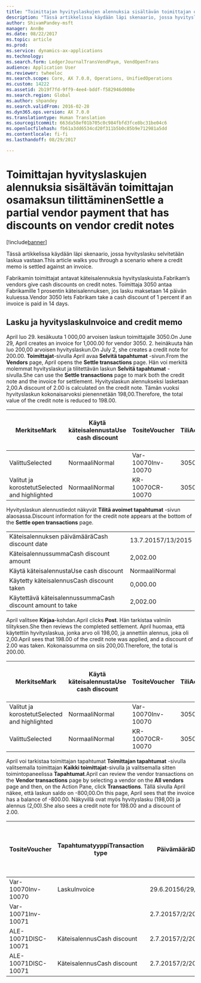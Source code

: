 ```yaml
---
title: "Toimittajan hyvityslaskujen alennuksia sisältävän toimittajan osamaksun tilittäminen"
description: "Tässä artikkelissa käydään läpi skenaario, jossa hyvityslasku selvitetään laskua vastaan."
author: ShivamPandey-msft
manager: AnnBe
ms.date: 08/22/2017
ms.topic: article
ms.prod: 
ms.service: dynamics-ax-applications
ms.technology: 
ms.search.form: LedgerJournalTransVendPaym, VendOpenTrans
audience: Application User
ms.reviewer: twheeloc
ms.search.scope: Core, AX 7.0.0, Operations, UnifiedOperations
ms.custom: 14222
ms.assetid: 2b19f7fd-9ff9-4ee4-bddf-f582946d008e
ms.search.region: Global
ms.author: shpandey
ms.search.validFrom: 2016-02-28
ms.dyn365.ops.version: AX 7.0.0
ms.translationtype: Human Translation
ms.sourcegitcommit: 663da58ef01b705c0c984fbfd3fce8bc31be04c6
ms.openlocfilehash: fb61a3dd6534cd20f311b5b0c85b9e712981a5dd
ms.contentlocale: fi-fi
ms.lasthandoff: 08/29/2017

---
```


# <a name="settle-a-partial-vendor-payment-that-has-discounts-on-vendor-credit-notes"></a><span data-ttu-id="36cb3-103">Toimittajan hyvityslaskujen alennuksia sisältävän toimittajan osamaksun tilittäminen</span><span class="sxs-lookup"><span data-stu-id="36cb3-103">Settle a partial vendor payment that has discounts on vendor credit notes</span></span>

[!include[banner](../includes/banner.md)]


<span data-ttu-id="36cb3-104">Tässä artikkelissa käydään läpi skenaario, jossa hyvityslasku selvitetään laskua vastaan.</span><span class="sxs-lookup"><span data-stu-id="36cb3-104">This article walks you through a scenario where a credit memo is settled against an invoice.</span></span>

<span data-ttu-id="36cb3-105">Fabrikamin toimittajat antavat käteisalennuksia hyvityslaskuista.</span><span class="sxs-lookup"><span data-stu-id="36cb3-105">Fabrikam’s vendors give cash discounts on credit notes.</span></span> <span data-ttu-id="36cb3-106">Toimittaja 3050 antaa Fabrikamille 1 prosentin käteisalennuksen, jos lasku maksetaan 14 päivän kuluessa.</span><span class="sxs-lookup"><span data-stu-id="36cb3-106">Vendor 3050 lets Fabrikam take a cash discount of 1 percent if an invoice is paid in 14 days.</span></span>

## <a name="invoice-and-credit-memo"></a><span data-ttu-id="36cb3-107">Lasku ja hyvityslasku</span><span class="sxs-lookup"><span data-stu-id="36cb3-107">Invoice and credit memo</span></span>
<span data-ttu-id="36cb3-108">April luo 29. kesäkuuta 1 000,00 arvoisen laskun toimittajalle 3050.</span><span class="sxs-lookup"><span data-stu-id="36cb3-108">On June 29, April creates an invoice for 1,000.00 for vendor 3050.</span></span> <span data-ttu-id="36cb3-109">2. heinäkuuta hän luo 200,00 arvoisen hyvityslaskun.</span><span class="sxs-lookup"><span data-stu-id="36cb3-109">On July 2, she creates a credit note for 200.00.</span></span> <span data-ttu-id="36cb3-110">**Toimittajat**-sivulla April avaa **Selvitä tapahtumat** -sivun.</span><span class="sxs-lookup"><span data-stu-id="36cb3-110">From the **Vendors** page, April opens the **Settle transactions** page.</span></span> <span data-ttu-id="36cb3-111">Hän voi merkitä molemmat hyvityslaskut ja tilitettävän laskun **Selvitä tapahtumat** -sivulla.</span><span class="sxs-lookup"><span data-stu-id="36cb3-111">She can use the **Settle transactions** page to mark both the credit note and the invoice for settlement.</span></span> <span data-ttu-id="36cb3-112">Hyvityslaskun alennukseksi lasketaan 2,00.</span><span class="sxs-lookup"><span data-stu-id="36cb3-112">A discount of 2.00 is calculated on the credit note.</span></span> <span data-ttu-id="36cb3-113">Tämän vuoksi hyvityslaskun kokonaisarvoksi pienennetään 198,00.</span><span class="sxs-lookup"><span data-stu-id="36cb3-113">Therefore, the total value of the credit note is reduced to 198.00.</span></span>

| <span data-ttu-id="36cb3-114">Merkitse</span><span class="sxs-lookup"><span data-stu-id="36cb3-114">Mark</span></span>                     | <span data-ttu-id="36cb3-115">Käytä käteisalennusta</span><span class="sxs-lookup"><span data-stu-id="36cb3-115">Use cash discount</span></span> | <span data-ttu-id="36cb3-116">Tosite</span><span class="sxs-lookup"><span data-stu-id="36cb3-116">Voucher</span></span>   | <span data-ttu-id="36cb3-117">Tili</span><span class="sxs-lookup"><span data-stu-id="36cb3-117">Account</span></span> | <span data-ttu-id="36cb3-118">Päivämäärä</span><span class="sxs-lookup"><span data-stu-id="36cb3-118">Date</span></span>      | <span data-ttu-id="36cb3-119">Eräpäivä</span><span class="sxs-lookup"><span data-stu-id="36cb3-119">Due date</span></span>  | <span data-ttu-id="36cb3-120">Lasku</span><span class="sxs-lookup"><span data-stu-id="36cb3-120">Invoice</span></span> | <span data-ttu-id="36cb3-121">Summa tapahtuman valuuttana</span><span class="sxs-lookup"><span data-stu-id="36cb3-121">Amount in transaction currency</span></span> | <span data-ttu-id="36cb3-122">Valuutta</span><span class="sxs-lookup"><span data-stu-id="36cb3-122">Currency</span></span> | <span data-ttu-id="36cb3-123">Täsmäytettävä summa</span><span class="sxs-lookup"><span data-stu-id="36cb3-123">Amount to settle</span></span> |
|--------------------------|-------------------|-----------|---------|-----------|-----------|---------|--------------------------------|----------|------------------|
| <span data-ttu-id="36cb3-124">Valittu</span><span class="sxs-lookup"><span data-stu-id="36cb3-124">Selected</span></span>                 | <span data-ttu-id="36cb3-125">Normaali</span><span class="sxs-lookup"><span data-stu-id="36cb3-125">Normal</span></span>            | <span data-ttu-id="36cb3-126">Var-10070</span><span class="sxs-lookup"><span data-stu-id="36cb3-126">Inv-10070</span></span> | <span data-ttu-id="36cb3-127">3050</span><span class="sxs-lookup"><span data-stu-id="36cb3-127">3050</span></span>    | <span data-ttu-id="36cb3-128">29.6.2015</span><span class="sxs-lookup"><span data-stu-id="36cb3-128">6/29/2015</span></span> | <span data-ttu-id="36cb3-129">29.7.2015</span><span class="sxs-lookup"><span data-stu-id="36cb3-129">7/29/2015</span></span> | <span data-ttu-id="36cb3-130">10070</span><span class="sxs-lookup"><span data-stu-id="36cb3-130">10070</span></span>   | <span data-ttu-id="36cb3-131">-1 000,00</span><span class="sxs-lookup"><span data-stu-id="36cb3-131">-1,000.00</span></span>                      | <span data-ttu-id="36cb3-132">USD</span><span class="sxs-lookup"><span data-stu-id="36cb3-132">USD</span></span>      | <span data-ttu-id="36cb3-133">-990,00</span><span class="sxs-lookup"><span data-stu-id="36cb3-133">-990.00</span></span>          |
| <span data-ttu-id="36cb3-134">Valitut ja korostetut</span><span class="sxs-lookup"><span data-stu-id="36cb3-134">Selected and highlighted</span></span> | <span data-ttu-id="36cb3-135">Normaali</span><span class="sxs-lookup"><span data-stu-id="36cb3-135">Normal</span></span>            | <span data-ttu-id="36cb3-136">KR-10070</span><span class="sxs-lookup"><span data-stu-id="36cb3-136">CR-10070</span></span>  | <span data-ttu-id="36cb3-137">3050</span><span class="sxs-lookup"><span data-stu-id="36cb3-137">3050</span></span>    | <span data-ttu-id="36cb3-138">2.7.2015</span><span class="sxs-lookup"><span data-stu-id="36cb3-138">7/2/2015</span></span>  | <span data-ttu-id="36cb3-139">29.7.2015</span><span class="sxs-lookup"><span data-stu-id="36cb3-139">7/29/2015</span></span> |         | <span data-ttu-id="36cb3-140">200,00</span><span class="sxs-lookup"><span data-stu-id="36cb3-140">200.00</span></span>                         | <span data-ttu-id="36cb3-141">USD</span><span class="sxs-lookup"><span data-stu-id="36cb3-141">USD</span></span>      | <span data-ttu-id="36cb3-142">198,00</span><span class="sxs-lookup"><span data-stu-id="36cb3-142">198.00</span></span>           |

<span data-ttu-id="36cb3-143">Hyvityslaskun alennustiedot näkyvät **Tilitä avoimet tapahtumat** -sivun alaosassa.</span><span class="sxs-lookup"><span data-stu-id="36cb3-143">Discount information for the credit note appears at the bottom of the **Settle open transactions** page.</span></span>

|                              |           |
|------------------------------|-----------|
| <span data-ttu-id="36cb3-144">Käteisalennuksen päivämäärä</span><span class="sxs-lookup"><span data-stu-id="36cb3-144">Cash discount date</span></span>           | <span data-ttu-id="36cb3-145">13.7.2015</span><span class="sxs-lookup"><span data-stu-id="36cb3-145">7/13/2015</span></span> |
| <span data-ttu-id="36cb3-146">Käteisalennussumma</span><span class="sxs-lookup"><span data-stu-id="36cb3-146">Cash discount amount</span></span>         | <span data-ttu-id="36cb3-147">2,00</span><span class="sxs-lookup"><span data-stu-id="36cb3-147">2.00</span></span>      |
| <span data-ttu-id="36cb3-148">Käytä käteisalennusta</span><span class="sxs-lookup"><span data-stu-id="36cb3-148">Use cash discount</span></span>            | <span data-ttu-id="36cb3-149">Normaali</span><span class="sxs-lookup"><span data-stu-id="36cb3-149">Normal</span></span>    |
| <span data-ttu-id="36cb3-150">Käytetty käteisalennus</span><span class="sxs-lookup"><span data-stu-id="36cb3-150">Cash discount taken</span></span>          | <span data-ttu-id="36cb3-151">0,00</span><span class="sxs-lookup"><span data-stu-id="36cb3-151">0.00</span></span>      |
| <span data-ttu-id="36cb3-152">Käytettävä käteisalennussumma</span><span class="sxs-lookup"><span data-stu-id="36cb3-152">Cash discount amount to take</span></span> | <span data-ttu-id="36cb3-153">2,00</span><span class="sxs-lookup"><span data-stu-id="36cb3-153">2.00</span></span>      |

<span data-ttu-id="36cb3-154">April valitsee **Kirjaa**-kohdan.</span><span class="sxs-lookup"><span data-stu-id="36cb3-154">April clicks **Post**.</span></span> <span data-ttu-id="36cb3-155">Hän tarkistaa valmiin tilityksen.</span><span class="sxs-lookup"><span data-stu-id="36cb3-155">She then reviews the completed settlement.</span></span> <span data-ttu-id="36cb3-156">April huomaa, että käytettiin hyvityslaskua, jonka arvo oli 198,00, ja annettiin alennus, joka oli 2,00.</span><span class="sxs-lookup"><span data-stu-id="36cb3-156">April sees that 198.00 of the credit note was applied, and a discount of 2.00 was taken.</span></span> <span data-ttu-id="36cb3-157">Kokonaissumma on siis 200,00.</span><span class="sxs-lookup"><span data-stu-id="36cb3-157">Therefore, the total is 200.00.</span></span>

| <span data-ttu-id="36cb3-158">Merkitse</span><span class="sxs-lookup"><span data-stu-id="36cb3-158">Mark</span></span>                     | <span data-ttu-id="36cb3-159">Käytä käteisalennusta</span><span class="sxs-lookup"><span data-stu-id="36cb3-159">Use cash discount</span></span> | <span data-ttu-id="36cb3-160">Tosite</span><span class="sxs-lookup"><span data-stu-id="36cb3-160">Voucher</span></span>   | <span data-ttu-id="36cb3-161">Tili</span><span class="sxs-lookup"><span data-stu-id="36cb3-161">Account</span></span> | <span data-ttu-id="36cb3-162">Päivämäärä</span><span class="sxs-lookup"><span data-stu-id="36cb3-162">Date</span></span>      | <span data-ttu-id="36cb3-163">Eräpäivä</span><span class="sxs-lookup"><span data-stu-id="36cb3-163">Due date</span></span>  | <span data-ttu-id="36cb3-164">Lasku</span><span class="sxs-lookup"><span data-stu-id="36cb3-164">Invoice</span></span>  | <span data-ttu-id="36cb3-165">Summa tapahtuman valuuttana</span><span class="sxs-lookup"><span data-stu-id="36cb3-165">Amount in transaction currency</span></span> | <span data-ttu-id="36cb3-166">Valuutta</span><span class="sxs-lookup"><span data-stu-id="36cb3-166">Currency</span></span> | <span data-ttu-id="36cb3-167">Täsmäytettävä summa</span><span class="sxs-lookup"><span data-stu-id="36cb3-167">Amount to settle</span></span> |
|--------------------------|-------------------|-----------|---------|-----------|-----------|----------|--------------------------------|----------|------------------|
| <span data-ttu-id="36cb3-168">Valitut ja korostetut</span><span class="sxs-lookup"><span data-stu-id="36cb3-168">Selected and highlighted</span></span> | <span data-ttu-id="36cb3-169">Normaali</span><span class="sxs-lookup"><span data-stu-id="36cb3-169">Normal</span></span>            | <span data-ttu-id="36cb3-170">Var-10070</span><span class="sxs-lookup"><span data-stu-id="36cb3-170">Inv-10070</span></span> | <span data-ttu-id="36cb3-171">3050</span><span class="sxs-lookup"><span data-stu-id="36cb3-171">3050</span></span>    | <span data-ttu-id="36cb3-172">29.6.2015</span><span class="sxs-lookup"><span data-stu-id="36cb3-172">6/29/2015</span></span> | <span data-ttu-id="36cb3-173">29.7.2015</span><span class="sxs-lookup"><span data-stu-id="36cb3-173">7/29/2015</span></span> | <span data-ttu-id="36cb3-174">10070</span><span class="sxs-lookup"><span data-stu-id="36cb3-174">10070</span></span>    | <span data-ttu-id="36cb3-175">-1 000,00</span><span class="sxs-lookup"><span data-stu-id="36cb3-175">-1,000.00</span></span>                      | <span data-ttu-id="36cb3-176">USD</span><span class="sxs-lookup"><span data-stu-id="36cb3-176">USD</span></span>      | <span data-ttu-id="36cb3-177">-200,00</span><span class="sxs-lookup"><span data-stu-id="36cb3-177">-200.00</span></span>          |
| <span data-ttu-id="36cb3-178">Valittu</span><span class="sxs-lookup"><span data-stu-id="36cb3-178">Selected</span></span>                 | <span data-ttu-id="36cb3-179">Normaali</span><span class="sxs-lookup"><span data-stu-id="36cb3-179">Normal</span></span>            | <span data-ttu-id="36cb3-180">KR-10070</span><span class="sxs-lookup"><span data-stu-id="36cb3-180">CR-10070</span></span>  | <span data-ttu-id="36cb3-181">3050</span><span class="sxs-lookup"><span data-stu-id="36cb3-181">3050</span></span>    | <span data-ttu-id="36cb3-182">2.7.2015</span><span class="sxs-lookup"><span data-stu-id="36cb3-182">7/2/2015</span></span>  | <span data-ttu-id="36cb3-183">29.7.2015</span><span class="sxs-lookup"><span data-stu-id="36cb3-183">7/29/2015</span></span> | <span data-ttu-id="36cb3-184">KR-10070</span><span class="sxs-lookup"><span data-stu-id="36cb3-184">CR-10070</span></span> | <span data-ttu-id="36cb3-185">200,00</span><span class="sxs-lookup"><span data-stu-id="36cb3-185">200.00</span></span>                         | <span data-ttu-id="36cb3-186">USD</span><span class="sxs-lookup"><span data-stu-id="36cb3-186">USD</span></span>      | <span data-ttu-id="36cb3-187">198,00</span><span class="sxs-lookup"><span data-stu-id="36cb3-187">198.00</span></span>           |

<span data-ttu-id="36cb3-188">April voi tarkistaa toimittajan tapahtumat **Toimittajan tapahtumat** -sivulla valitsemalla toimittajan **Kaikki toimittajat**-sivulla ja valitsemalla sitten toimintopaneelissa **Tapahtumat**.</span><span class="sxs-lookup"><span data-stu-id="36cb3-188">April can review the vendor transactions on the **Vendor transactions** page by selecting a vendor on the **All vendors** page and then, on the Action Pane, click **Transactions**.</span></span> <span data-ttu-id="36cb3-189">Tällä sivulla April näkee, että laskun saldo on -800,00.</span><span class="sxs-lookup"><span data-stu-id="36cb3-189">On this page, April sees that the invoice has a balance of -800.00.</span></span> <span data-ttu-id="36cb3-190">Näkyvillä ovat myös hyvityslasku (198,00) ja alennus (2,00).</span><span class="sxs-lookup"><span data-stu-id="36cb3-190">She also sees a credit note for 198.00 and a discount of 2.00.</span></span>

| <span data-ttu-id="36cb3-191">Tosite</span><span class="sxs-lookup"><span data-stu-id="36cb3-191">Voucher</span></span>    | <span data-ttu-id="36cb3-192">Tapahtumatyyppi</span><span class="sxs-lookup"><span data-stu-id="36cb3-192">Transaction type</span></span> | <span data-ttu-id="36cb3-193">Päivämäärä</span><span class="sxs-lookup"><span data-stu-id="36cb3-193">Date</span></span>      | <span data-ttu-id="36cb3-194">Lasku</span><span class="sxs-lookup"><span data-stu-id="36cb3-194">Invoice</span></span> | <span data-ttu-id="36cb3-195">Summa tapahtuman valuuttana debet</span><span class="sxs-lookup"><span data-stu-id="36cb3-195">Amount in transaction currency debit</span></span> | <span data-ttu-id="36cb3-196">Summa tapahtuman valuuttana kredit</span><span class="sxs-lookup"><span data-stu-id="36cb3-196">Amount in transaction currency credit</span></span> | <span data-ttu-id="36cb3-197">Saldo</span><span class="sxs-lookup"><span data-stu-id="36cb3-197">Balance</span></span> | <span data-ttu-id="36cb3-198">Valuutta</span><span class="sxs-lookup"><span data-stu-id="36cb3-198">Currency</span></span> |
|------------|------------------|-----------|---------|--------------------------------------|---------------------------------------|---------|----------|
| <span data-ttu-id="36cb3-199">Var-10070</span><span class="sxs-lookup"><span data-stu-id="36cb3-199">Inv-10070</span></span>  | <span data-ttu-id="36cb3-200">Lasku</span><span class="sxs-lookup"><span data-stu-id="36cb3-200">Invoice</span></span>          | <span data-ttu-id="36cb3-201">29.6.2015</span><span class="sxs-lookup"><span data-stu-id="36cb3-201">6/29/2015</span></span> | <span data-ttu-id="36cb3-202">10070</span><span class="sxs-lookup"><span data-stu-id="36cb3-202">10070</span></span>   |                                      | <span data-ttu-id="36cb3-203">1 000,00</span><span class="sxs-lookup"><span data-stu-id="36cb3-203">1,000.00</span></span>                              | <span data-ttu-id="36cb3-204">-800,00</span><span class="sxs-lookup"><span data-stu-id="36cb3-204">-800.00</span></span> | <span data-ttu-id="36cb3-205">USD</span><span class="sxs-lookup"><span data-stu-id="36cb3-205">USD</span></span>      |
| <span data-ttu-id="36cb3-206">Var-10071</span><span class="sxs-lookup"><span data-stu-id="36cb3-206">Inv-10071</span></span>  |                  | <span data-ttu-id="36cb3-207">2.7.2015</span><span class="sxs-lookup"><span data-stu-id="36cb3-207">7/2/2015</span></span>  | <span data-ttu-id="36cb3-208">CR10071</span><span class="sxs-lookup"><span data-stu-id="36cb3-208">CR10071</span></span> | <span data-ttu-id="36cb3-209">200,00</span><span class="sxs-lookup"><span data-stu-id="36cb3-209">200.00</span></span>                               |                                       | <span data-ttu-id="36cb3-210">0,00</span><span class="sxs-lookup"><span data-stu-id="36cb3-210">0.00</span></span>    | <span data-ttu-id="36cb3-211">USD</span><span class="sxs-lookup"><span data-stu-id="36cb3-211">USD</span></span>      |
| <span data-ttu-id="36cb3-212">ALE-10071</span><span class="sxs-lookup"><span data-stu-id="36cb3-212">DISC-10071</span></span> |  <span data-ttu-id="36cb3-213">Käteisalennus</span><span class="sxs-lookup"><span data-stu-id="36cb3-213">Cash discount</span></span>   | <span data-ttu-id="36cb3-214">2.7.2015</span><span class="sxs-lookup"><span data-stu-id="36cb3-214">7/2/2015</span></span>  |         | <span data-ttu-id="36cb3-215">2,00</span><span class="sxs-lookup"><span data-stu-id="36cb3-215">2.00</span></span>                                 |                                       | <span data-ttu-id="36cb3-216">0,00</span><span class="sxs-lookup"><span data-stu-id="36cb3-216">0.00</span></span>    | <span data-ttu-id="36cb3-217">USD</span><span class="sxs-lookup"><span data-stu-id="36cb3-217">USD</span></span>      |
| <span data-ttu-id="36cb3-218">ALE-10071</span><span class="sxs-lookup"><span data-stu-id="36cb3-218">DISC-10071</span></span> |  <span data-ttu-id="36cb3-219">Käteisalennus</span><span class="sxs-lookup"><span data-stu-id="36cb3-219">Cash discount</span></span>   | <span data-ttu-id="36cb3-220">2.7.2015</span><span class="sxs-lookup"><span data-stu-id="36cb3-220">7/2/2015</span></span>  |         |                                      | <span data-ttu-id="36cb3-221">2,00</span><span class="sxs-lookup"><span data-stu-id="36cb3-221">2.00</span></span>                                  | <span data-ttu-id="36cb3-222">0,00</span><span class="sxs-lookup"><span data-stu-id="36cb3-222">0.00</span></span>    | <span data-ttu-id="36cb3-223">USD</span><span class="sxs-lookup"><span data-stu-id="36cb3-223">USD</span></span>      |






